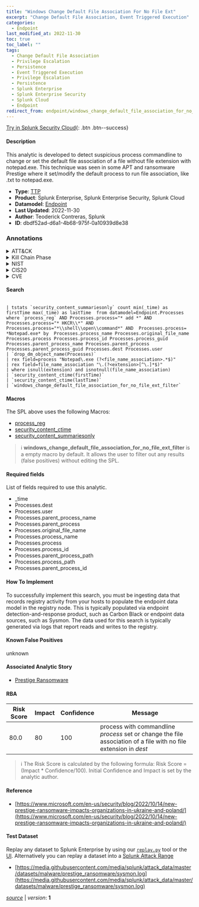 ```yaml
---
title: "Windows Change Default File Association For No File Ext"
excerpt: "Change Default File Association, Event Triggered Execution"
categories:
  - Endpoint
last_modified_at: 2022-11-30
toc: true
toc_label: ""
tags:
  - Change Default File Association
  - Privilege Escalation
  - Persistence
  - Event Triggered Execution
  - Privilege Escalation
  - Persistence
  - Splunk Enterprise
  - Splunk Enterprise Security
  - Splunk Cloud
  - Endpoint
redirect_from: endpoint/windows_change_default_file_association_for_no_file_ext/
---
```




[Try in Splunk Security Cloud](https://www.splunk.com/en_us/cyber-security.html){: .btn .btn--success}

#### Description

This analytic is developed to detect suspicious process commandline to change or set the default file association of a file without file extension with notepad.exe. This technique was seen in some APT and ransomware Prestige where it set/modify the default process to run file association, like .txt to notepad.exe.

- **Type**: [TTP](https://github.com/splunk/security_content/wiki/Detection-Analytic-Types)
- **Product**: Splunk Enterprise, Splunk Enterprise Security, Splunk Cloud
- **Datamodel**: [Endpoint](https://docs.splunk.com/Documentation/CIM/latest/User/Endpoint)
- **Last Updated**: 2022-11-30
- **Author**: Teoderick Contreras, Splunk
- **ID**: dbdf52ad-d6a1-4b68-975f-0a10939d8e38

### Annotations
<details>
  <summary>ATT&CK</summary>

<div markdown="1">

#### [ATT&CK](https://attack.mitre.org/)

| ID          | Technique   | Tactic         |
| ----------- | ----------- |--------------- |
| [T1546.001](https://attack.mitre.org/techniques/T1546/001/) | Change Default File Association | Privilege Escalation, Persistence |

| [T1546](https://attack.mitre.org/techniques/T1546/) | Event Triggered Execution | Privilege Escalation, Persistence |

</div>
</details>


<details>
  <summary>Kill Chain Phase</summary>

<div markdown="1">

* Exploitation


</div>
</details>


<details>
  <summary>NIST</summary>

<div markdown="1">

* DE.CM



</div>
</details>

<details>
  <summary>CIS20</summary>

<div markdown="1">

* CIS 3
* CIS 5
* CIS 16



</div>
</details>

<details>
  <summary>CVE</summary>

<div markdown="1">


</div>
</details>


#### Search

```

| tstats `security_content_summariesonly` count min(_time) as firstTime max(_time) as lastTime  from datamodel=Endpoint.Processes where `process_reg` AND Processes.process="* add *" AND Processes.process="* HKCR\\*" AND Processes.process="*\\shell\\open\\command*" AND  Processes.process= *Notepad.exe* by  Processes.process_name Processes.original_file_name Processes.process Processes.process_id Processes.process_guid Processes.parent_process_name Processes.parent_process Processes.parent_process_guid Processes.dest Processes.user 
| `drop_dm_object_name(Processes)` 
| rex field=process "Notepad\.exe (?<file_name_association>.*$)" 
| rex field=file_name_association "\.(?<extension>[^\.]*$)" 
| where isnull(extension) and isnotnull(file_name_association) 
| `security_content_ctime(firstTime)` 
| `security_content_ctime(lastTime)` 
| `windows_change_default_file_association_for_no_file_ext_filter`
```

#### Macros
The SPL above uses the following Macros:
* [process_reg](https://github.com/splunk/security_content/blob/develop/macros/process_reg.yml)
* [security_content_ctime](https://github.com/splunk/security_content/blob/develop/macros/security_content_ctime.yml)
* [security_content_summariesonly](https://github.com/splunk/security_content/blob/develop/macros/security_content_summariesonly.yml)

> :information_source:
> **windows_change_default_file_association_for_no_file_ext_filter** is a empty macro by default. It allows the user to filter out any results (false positives) without editing the SPL.



#### Required fields
List of fields required to use this analytic.
* _time
* Processes.dest
* Processes.user
* Processes.parent_process_name
* Processes.parent_process
* Processes.original_file_name
* Processes.process_name
* Processes.process
* Processes.process_id
* Processes.parent_process_path
* Processes.process_path
* Processes.parent_process_id



#### How To Implement
To successfully implement this search, you must be ingesting data that records registry activity from your hosts to populate the endpoint data model in the registry node. This is typically populated via endpoint detection-and-response product, such as Carbon Black or endpoint data sources, such as Sysmon. The data used for this search is typically generated via logs that report reads and writes to the registry.
#### Known False Positives
unknown

#### Associated Analytic Story
* [Prestige Ransomware](/stories/prestige_ransomware)




#### RBA

| Risk Score  | Impact      | Confidence   | Message      |
| ----------- | ----------- |--------------|--------------|
| 80.0 | 80 | 100 | process with commandline $process$ set or change the file association of a file with no file extension in $dest$ |


> :information_source:
> The Risk Score is calculated by the following formula: Risk Score = (Impact * Confidence/100). Initial Confidence and Impact is set by the analytic author.


#### Reference

* [https://www.microsoft.com/en-us/security/blog/2022/10/14/new-prestige-ransomware-impacts-organizations-in-ukraine-and-poland/](https://www.microsoft.com/en-us/security/blog/2022/10/14/new-prestige-ransomware-impacts-organizations-in-ukraine-and-poland/)



#### Test Dataset
Replay any dataset to Splunk Enterprise by using our [`replay.py`](https://github.com/splunk/attack_data#using-replaypy) tool or the [UI](https://github.com/splunk/attack_data#using-ui).
Alternatively you can replay a dataset into a [Splunk Attack Range](https://github.com/splunk/attack_range#replay-dumps-into-attack-range-splunk-server)

* [https://media.githubusercontent.com/media/splunk/attack_data/master/datasets/malware/prestige_ransomware/sysmon.log](https://media.githubusercontent.com/media/splunk/attack_data/master/datasets/malware/prestige_ransomware/sysmon.log)



[*source*](https://github.com/splunk/security_content/tree/develop/detections/endpoint/windows_change_default_file_association_for_no_file_ext.yml) \| *version*: **1**